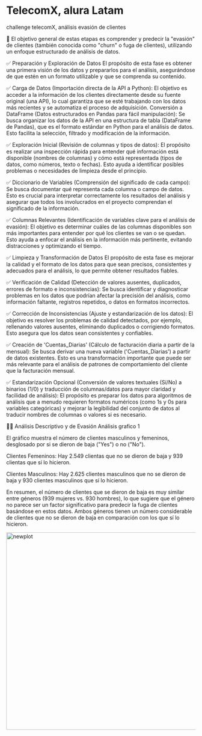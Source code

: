 # TelecomX, alura Latam
challenge telecomX, análisis evasión de clientes

📌 El objetivo general de estas etapas es comprender y predecir la "evasión" de clientes (también conocida como "churn" o fuga de clientes), utilizando un enfoque estructurado de análisis de datos.

✅ Preparación y Exploración de Datos
El propósito de esta fase es obtener una primera visión de los datos y prepararlos para el análisis, asegurándose de que estén en un formato utilizable y que se comprenda su contenido.

✅ Carga de Datos (Importación directa de la API a Python): El objetivo es acceder a la información de los clientes directamente desde su fuente original (una API), lo cual garantiza que se esté trabajando con los datos más recientes y se automatiza el proceso de adquisición.
Conversión a DataFrame (Datos estructurados en Pandas para fácil manipulación): Se busca organizar los datos de la API en una estructura de tabla (DataFrame de Pandas), que es el formato estándar en Python para el análisis de datos. Esto facilita la selección, filtrado y modificación de la información.

✅ Exploración Inicial (Revisión de columnas y tipos de datos): El propósito es realizar una inspección rápida para entender qué información está disponible (nombres de columnas) y cómo está representada (tipos de datos, como números, texto o fechas). Esto ayuda a identificar posibles problemas o necesidades de limpieza desde el principio.

✅ Diccionario de Variables (Comprensión del significado de cada campo): Se busca documentar qué representa cada columna o campo de datos. Esto es crucial para interpretar correctamente los resultados del análisis y asegurar que todos los involucrados en el proyecto comprendan el significado de la información.

✅ Columnas Relevantes (Identificación de variables clave para el análisis de evasión): El objetivo es determinar cuáles de las columnas disponibles son más importantes para entender por qué los clientes se van o se quedan. Esto ayuda a enfocar el análisis en la información más pertinente, evitando distracciones y optimizando el tiempo.

✅ Limpieza y Transformación de Datos
El propósito de esta fase es mejorar la calidad y el formato de los datos para que sean precisos, consistentes y adecuados para el análisis, lo que permite obtener resultados fiables.

✅ Verificación de Calidad (Detección de valores ausentes, duplicados, errores de formato e inconsistencias): Se busca identificar y diagnosticar problemas en los datos que podrían afectar la precisión del análisis, como información faltante, registros repetidos, o datos en formatos incorrectos.

✅ Corrección de Inconsistencias (Ajuste y estandarización de los datos): El objetivo es resolver los problemas de calidad detectados, por ejemplo, rellenando valores ausentes, eliminando duplicados o corrigiendo formatos. Esto asegura que los datos sean consistentes y confiables.

✅ Creación de 'Cuentas_Diarias' (Cálculo de facturación diaria a partir de la mensual): Se busca derivar una nueva variable ('Cuentas_Diarias') a partir de datos existentes. Esto es una transformación importante que puede ser más relevante para el análisis de patrones de comportamiento del cliente que la facturación mensual.

✅ Estandarización Opcional (Conversión de valores textuales (Sí/No) a binarios (1/0) y traducción de columnas/datos para mayor claridad y facilidad de análisis): El propósito es preparar los datos para algoritmos de análisis que a menudo requieren formatos numéricos (como 1s y 0s para variables categóricas) y mejorar la legibilidad del conjunto de datos al traducir nombres de columnas o valores si es necesario.

👨‍🏫 Análisis Descriptivo y de Evasión
Análisis grafico 1

El gráfico muestra el número de clientes masculinos y femeninos, desglosado por si se dieron de baja ("Yes") o no ("No").

Clientes Femeninos: Hay 2.549 clientas que no se dieron de baja y 939 clientas que sí lo hicieron.

Clientes Masculinos: Hay 2.625 clientes masculinos que no se dieron de baja y 930 clientes masculinos que sí lo hicieron.

En resumen, el número de clientes que se dieron de baja es muy similar entre géneros (939 mujeres vs. 930 hombres), lo que sugiere que el género no parece ser un factor significativo para predecir la fuga de clientes basándose en estos datos. Ambos géneros tienen un número considerable de clientes que no se dieron de baja en comparación con los que sí lo hicieron.



<img width="688" height="525" alt="newplot" src="https://github.com/user-attachments/assets/56dfd30b-4f19-4413-8a4b-26d2f6fca7cb" />



